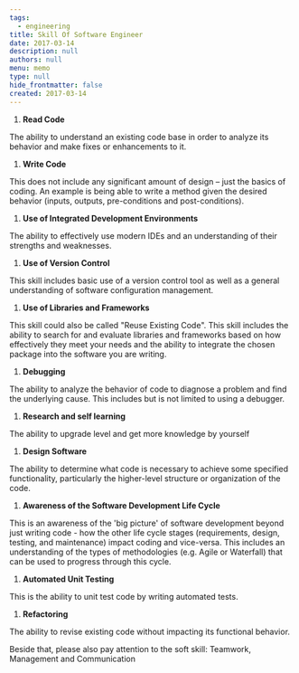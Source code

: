 ```yaml
---
tags: 
  - engineering
title: Skill Of Software Engineer
date: 2017-03-14
description: null
authors: null
menu: memo
type: null
hide_frontmatter: false
created: 2017-03-14
---
```


1. **Read Code**

The ability to understand an existing code base in order to analyze its behavior and make fixes or enhancements to it.

1. **Write Code**

This does not include any significant amount of design – just the basics of coding. An example is being able to write a method given the desired behavior (inputs, outputs, pre-conditions and post-conditions).

1. **Use of Integrated Development Environments**

The ability to effectively use modern IDEs and an understanding of their strengths and weaknesses.

1. **Use of Version Control**

This skill includes basic use of a version control tool as well as a general understanding of software configuration management.

1. **Use of Libraries and Frameworks**

This skill could also be called "Reuse Existing Code". This skill includes the ability to search for and evaluate libraries and frameworks based on how effectively they meet your needs and the ability to integrate the chosen package into the software you are writing.

1. **Debugging**

The ability to analyze the behavior of code to diagnose a problem and find the underlying cause. This includes but is not limited to using a debugger.

1. **Research and self learning**

The ability to upgrade level and get more knowledge by yourself

1. **Design Software**

The ability to determine what code is necessary to achieve some specified functionality, particularly the higher-level structure or organization of the code.

1. **Awareness of the Software Development Life Cycle**

This is an awareness of the 'big picture' of software development beyond just writing code - how the other life cycle stages (requirements, design, testing, and maintenance) impact coding and vice-versa. This includes an understanding of the types of methodologies (e.g. Agile or Waterfall) that can be used to progress through this cycle.

1. **Automated Unit Testing**

This is the ability to unit test code by writing automated tests.

1. **Refactoring**

The ability to revise existing code without impacting its functional behavior.

Beside that, please also pay attention to the soft skill: Teamwork, Management and Communication

